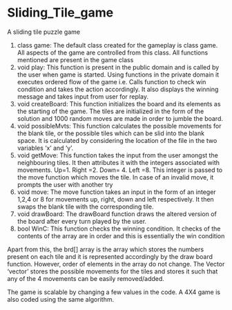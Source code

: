 # Sliding_Tile_game
A sliding tile puzzle game

1. class game: The default class created for the gameplay is class game. 
  All aspects of the game are controlled from this class. All functions mentioned are present in the game class
2. void play: This function is present in the public domain and is called by the user when game is started. 
  Using functions in the private domain it executes ordered flow of the game 
  i.e. Calls function to check win condition and takes the action accordingly. 
  It also displays the winning message and takes input from user for replay.
3. void createBoard: This function initializes the board and its elements as the starting of the game. 
  The tiles are initialized in the form of the solution and 1000 random moves are made in order to jumble the board.
4. void possibleMvts: 
  This function calculates the possible movements for the blank tile, or the possible tiles which can be slid into the blank space. 
  It is calculated by considering the location of the file in the two variables ‘x’ and ‘y’.
5. void getMove: This function takes the input from the user amongst the neighbouring tiles. 
  It then attributes it with the integers associated with movements.
  Up=1. Right =2. Down= 4. Left =8.
  This integer is passed to the move function which moves the tile.
  In case of an invalid move, it prompts the user with another try
6. void move: 
  The move function takes an input in the form of an integer 1,2,4 or 8 for movements up, right, down and left respectively.
  It then swaps the blank tile with the corresponding tile.
7. void drawBoard: The drawBoard function draws the altered version of the board after every turn played by the user.
8. bool WinC: This function checks the winning condition.
  It checks of the contents of the array are in order and this is essentially the win condition
  
Apart from this, the brd[] array is the array which stores the numbers present on each tile and it is represented accordingly by the draw board function. 
However, order of elements in the array do not change.
The Vector ‘vector’ stores the possible movements for the tiles and stores it such that any of the 4 movements can be easily removed/added.

The game is scalable by changing a few values in the code. A 4X4 game is also coded using the same algorithm. 

